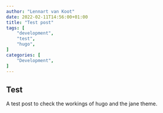 ```yaml
---
author: "Lennart van Koot"
date: 2022-02-11T14:56:00+01:00
title: "Test post"
tags: [
    "development",
    "test",
    "hugo",
]
categories: [
    "Development",
]
---
```


## Test

A test post to check the workings of hugo and the jane theme.